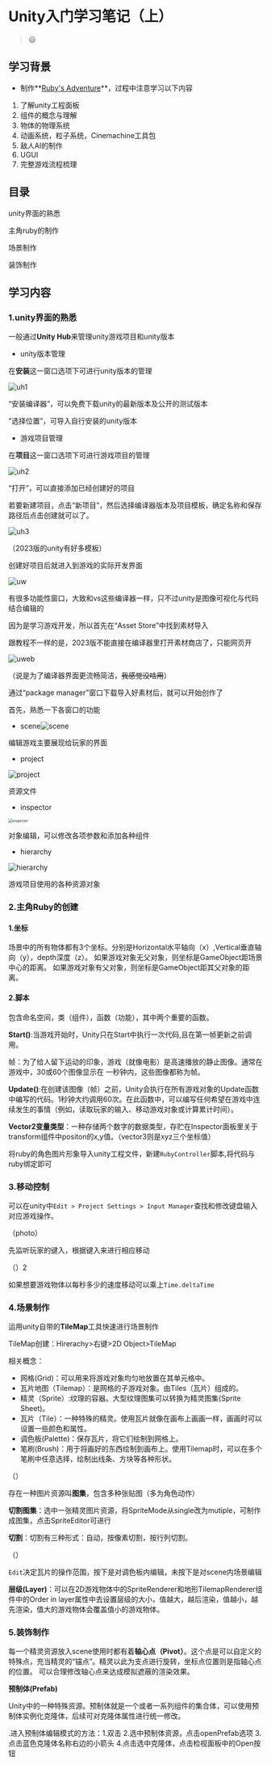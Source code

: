 # Unity入门学习笔记（上）

> :smiley:

## 学习背景

* 制作**[Ruby's Adventure](https://www.sikiedu.com/my/course/650)**，过程中注意学习以下内容

1. 了解unity工程面板
2. 组件的概念与理解
3. 物体的物理系统
4. 动画系统，粒子系统，Cinemachine工具包
5. 敌人AI的制作
6. UGUI
7. 完整游戏流程梳理

## 目录

unity界面的熟悉

主角ruby的制作

场景制作

装饰制作



## 学习内容

### 1.unity界面的熟悉

一般通过**Unity Hub**来管理unity游戏项目和unity版本

* unity版本管理

在**安装**这一窗口选项下可进行unity版本的管理

![uh1](D:\1\github\geek\Tasks\阶段4学习笔记\图片素材\uh1.png)

“安装编译器”，可以免费下载unity的最新版本及公开的测试版本

“选择位置”，可导入自行安装的unity版本

* 游戏项目管理

在**项目**这一窗口选项下可进行游戏项目的管理

![uh2](D:\1\github\geek\Tasks\阶段4学习笔记\图片素材\uh2.png)

“打开”，可以直接添加已经创建好的项目

若要新建项目，点击“新项目”，然后选择编译器版本及项目模板，确定名称和保存路径后点击创建就可以了。

![uh3](D:\1\github\geek\Tasks\阶段4学习笔记\图片素材\uh3.png)

（2023版的unity有好多模板）

创建好项目后就进入到游戏的实际开发界面

![uw](D:\1\github\geek\Tasks\阶段4学习笔记\图片素材\uw.png)

有很多功能性窗口，大致和vs这些编译器一样，只不过unity是图像可视化与代码结合编辑的

因为是学习游戏开发，所以首先在“Asset Store”中找到素材导入

跟教程不一样的是，2023版不能直接在编译器里打开素材商店了，只能网页开

![uweb](D:\1\github\geek\Tasks\阶段4学习笔记\图片素材\uweb.png)

（说是为了编译器界面更流畅简洁，~~我感觉没啥用~~）

通过“package manager”窗口下载导入好素材后，就可以开始创作了

首先，熟悉一下各窗口的功能

* scene![scene](D:\1\github\geek\Tasks\阶段4学习笔记\图片素材\scene.png)

编辑游戏主要展现给玩家的界面

* project

![project](D:\1\github\geek\Tasks\阶段4学习笔记\图片素材\project.png)

资源文件

* inspector

<img src="D:\1\github\geek\Tasks\阶段4学习笔记\图片素材\inspector.png" alt="inspector" style="zoom:50%;" />

对象编辑，可以修改各项参数和添加各种组件

* hierarchy

![hierarchy](D:\1\github\geek\Tasks\阶段4学习笔记\图片素材\hierarchy.png)

游戏项目使用的各种资源对象

### 2.主角Ruby的创建

#### 1.坐标

场景中的所有物体都有3个坐标。分别是Horizontal水平轴向（x）,Vertical垂直轴向（y），depth深度（z）。
如果游戏对象无父对象，则坐标是GameObject距场景中心的距离。
如果游戏对象有父对象，则坐标是GameObject距其父对象的距离。

#### 2.脚本

包含命名空间，类（组件），函数（功能），其中两个重要的函数。

**Start()**:当游戏开始时，Unity只在Start中执行一次代码,且在第一帧更新之前调用。

帧：为了给人留下运动的印象，游戏（就像电影）是高速播放的静止图像。通常在游戏中，30或60个图像显示在
一秒钟内，这些图像都称为帧。

**Update()**:在创建该图像（帧）之前，Unity会执行在所有游戏对象的Update函数中编写的代码。1秒钟大约调用60次。在此函数中，可以编写任何希望在游戏中连续发生的事情（例如，读取玩家的输入、移动游戏对象或计算累计时间）。

**Vector2变量类型**：一种存储两个数字的数据类型，存贮在Inspector面板里关于transform组件中positon的x,y值。（vector3则是xyz三个坐标值）

将ruby的角色图片形象导入unity工程文件，新建`RubyController`脚本,将代码与ruby绑定即可

### 3.移动控制

可以在unity中`Edit > Project Settings > Input Manager`查找和修改键盘输入对应游戏操作。

（photo）

先监听玩家的键入，根据键入来进行相应移动

（）2

如果想要游戏物体以每秒多少的速度移动可以乘上`Time.deltaTime`

### 4.场景制作

运用unity自带的**TileMap**工具快速进行场景制作

TileMap创建：Hirerachy>右键>2D Object>TileMap

相关概念：

* 网格(Grid)：可以用来将游戏对象均匀地放置在其单元格中。
* 瓦片地图（Tilemap）：是网格的子游戏对象。由Tiles（瓦片）组成的。
* 精灵（Sprite）:纹理的容器。大型纹理图集可以转换为精灵图集(Sprite Sheet)。
* 瓦片（Tile）：一种特殊的精灵。使用瓦片就像在画布上画画一样，画画时可以设置一些颜色和属性。
* 调色板(Palette)：保存瓦片，将它们绘制到网格上。
* 笔刷(Brush)：用于将画好的东西绘制到画布上。使用Tilemap时，可以在多个笔刷中任意选择，绘制出线条、方块等各种形状。

（）

存在一种图片资源叫**图集**，包含多种张贴图（多为角色动作）

**切割图集**：选中一张精灵图片资源，将SpriteMode从single改为mutiple，可制作成图集，点击SpriteEditor可进行

**切割**：切割有三种形式：自动，按像素切割，按行列切割。

（）

`Edit`决定瓦片的操作范围，按下是对调色板内编辑，未按下是对scene内场景编辑

**层级(Layer)**：可以在2D游戏物体中的SpriteRenderer和地形TilemapRenderer组件中的Order in layer属性中去设置层级的大小，值越大，越后渲染，值越小，越先渲染，值大的游戏物体会覆盖值小的游戏物体。

### 5.装饰制作

每一个精灵资源放入scene使用时都有着**轴心点（Pivot）**。这个点是可以自定义的特殊点，充当精灵的“锚点”。精灵以此为支点进行旋转，坐标点位置则是指轴心点的位置。         可以合理修改轴心点来达成模拟遮蔽的渲染效果。

**预制体(Prefab)**

Unity中的一种特殊资源。预制体就是一个或者一系列组件的集合体，可以使用预制体实例化克隆体，后续可对克隆体属性进行统一修改。

.进入预制体编辑模式的方法：1.双击 2.选中预制体资源，点击openPrefab选项 3.点击蓝色克隆体名称右边的小箭头 4.点击选中克隆体，点击检视面板中的Open按钮





































